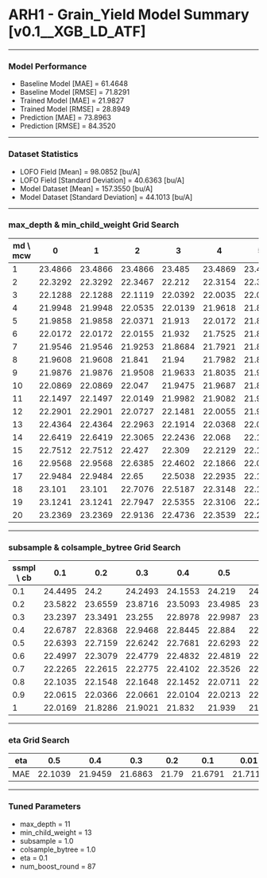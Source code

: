 # ARH1 - Grain_Yield Model Summary [v0.1__XGB_LD_ATF]

***

### Model Performance

- Baseline Model [MAE] = 61.4648
- Baseline Model [RMSE] = 71.8291
- Trained Model [MAE] = 21.9827
- Trained Model [RMSE] = 28.8949
- Prediction [MAE] = 73.8963
- Prediction [RMSE] = 84.3520
***

### Dataset Statistics

- LOFO Field [Mean] = 98.0852 [bu/A]
- LOFO Field [Standard Deviation] = 40.6363 [bu/A]
- Model Dataset [Mean] = 157.3550 [bu/A]
- Model Dataset [Standard Deviation] = 44.1013 [bu/A]
***

### max_depth & min_child_weight Grid Search

|   md \ mcw |       0 |       1 |       2 |       3 |       4 |       5 |       6 |       7 |       8 |       9 |      10 |      11 |      12 |      13 |      14 |      15 |      16 |      17 |      18 |      19 |      20 |
|------------|---------|---------|---------|---------|---------|---------|---------|---------|---------|---------|---------|---------|---------|---------|---------|---------|---------|---------|---------|---------|---------|
|          1 | 23.4866 | 23.4866 | 23.4866 | 23.485  | 23.4869 | 23.4869 | 23.4869 | 23.4869 | 23.4859 | 23.4328 | 23.4395 | 23.4143 | 23.4143 | 23.4143 | 23.4143 | 23.4502 | 23.4502 | 23.4502 | 23.4502 | 23.4095 | 23.4095 |
|          2 | 22.3292 | 22.3292 | 22.3467 | 22.212  | 22.3154 | 22.3048 | 22.4491 | 22.3723 | 22.2459 | 22.1944 | 22.2591 | 22.2892 | 22.2212 | 22.3724 | 22.4702 | 22.3674 | 22.5489 | 22.4333 | 22.3788 | 22.5504 | 22.6123 |
|          3 | 22.1288 | 22.1288 | 22.1119 | 22.0392 | 22.0035 | 22.0995 | 21.9763 | 22.1958 | 22.1616 | 22.0624 | 22.0433 | 21.976  | 21.9639 | 22.003  | 22.0298 | 22.0922 | 22.032  | 21.9856 | 22.033  | 22.1669 | 22.0822 |
|          4 | 21.9948 | 21.9948 | 22.0535 | 22.0139 | 21.9618 | 21.8512 | 21.9784 | 21.8836 | 21.8997 | 21.8404 | 21.977  | 21.928  | 21.9998 | 22.0347 | 21.9194 | 22.0376 | 22.002  | 21.9005 | 22.0523 | 21.9722 | 21.8993 |
|          5 | 21.9858 | 21.9858 | 22.0371 | 21.913  | 22.0172 | 21.8731 | 21.8449 | 21.8618 | 21.8871 | 21.9045 | 21.8755 | 21.8496 | 21.9255 | 22.0659 | 21.913  | 21.8812 | 21.9508 | 21.9583 | 21.917  | 21.8962 | 21.9167 |
|          6 | 22.0172 | 22.0172 | 22.0155 | 21.932  | 21.7525 | 21.8333 | 21.9513 | 21.9252 | 21.867  | 21.8483 | 21.8621 | 21.8299 | 21.9272 | 21.7364 | 21.8599 | 21.9292 | 21.8957 | 21.8875 | 21.8439 | 21.8361 | 21.8569 |
|          7 | 21.9546 | 21.9546 | 21.9253 | 21.8684 | 21.7921 | 21.8021 | 21.7982 | 21.7457 | 21.8454 | 21.849  | 21.8111 | 21.9389 | 21.8857 | 21.9323 | 21.8372 | 21.8891 | 21.9549 | 21.9124 | 21.8879 | 21.9045 | 21.9054 |
|          8 | 21.9608 | 21.9608 | 21.841  | 21.94   | 21.7982 | 21.8129 | 21.7016 | 21.6961 | 21.727  | 21.8211 | 21.8345 | 21.7958 | 21.8258 | 21.785  | 21.8993 | 21.8203 | 21.9102 | 21.8246 | 21.8141 | 21.9229 | 21.9109 |
|          9 | 21.9876 | 21.9876 | 21.9508 | 21.9633 | 21.8035 | 21.9252 | 21.7681 | 21.8256 | 21.7954 | 21.7424 | 21.7272 | 21.7682 | 21.7195 | 21.7543 | 21.7712 | 21.7893 | 21.7579 | 21.8313 | 21.8882 | 21.7454 | 21.7887 |
|         10 | 22.0869 | 22.0869 | 22.047  | 21.9475 | 21.9687 | 21.8184 | 21.8664 | 21.8793 | 21.9079 | 21.8558 | 21.833  | 21.7847 | 21.7644 | 21.7009 | 21.8035 | 21.7925 | 21.7899 | 21.8246 | 21.8572 | 21.8287 | 21.8654 |
|         11 | 22.1497 | 22.1497 | 22.0149 | 21.9982 | 21.9082 | 21.965  | 21.9432 | 21.8336 | 21.7938 | 21.8156 | 21.8884 | 21.7501 | 21.8135 | 21.6863 | 21.8193 | 21.784  | 21.8789 | 21.8043 | 21.8847 | 21.8026 | 21.9091 |
|         12 | 22.2901 | 22.2901 | 22.0727 | 22.1481 | 22.0055 | 21.9272 | 21.8202 | 21.9847 | 21.8418 | 21.8611 | 21.7759 | 21.818  | 21.8328 | 21.768  | 21.7988 | 21.906  | 21.7689 | 21.7709 | 21.8579 | 21.7708 | 21.944  |
|         13 | 22.4364 | 22.4364 | 22.2963 | 22.1914 | 22.0368 | 22.0267 | 21.9366 | 21.9525 | 21.8641 | 21.7861 | 21.8761 | 21.9499 | 21.8846 | 21.853  | 21.8187 | 21.8939 | 21.8695 | 21.8744 | 21.8239 | 21.8749 | 21.8618 |
|         14 | 22.6419 | 22.6419 | 22.3065 | 22.2436 | 22.068  | 22.1162 | 22.0369 | 21.9966 | 21.9059 | 21.8076 | 21.8471 | 21.8039 | 21.8553 | 21.9332 | 21.8082 | 21.8396 | 21.9315 | 21.8538 | 21.8838 | 21.9039 | 21.8395 |
|         15 | 22.7512 | 22.7512 | 22.427  | 22.309  | 22.2129 | 22.1843 | 22.0012 | 21.9363 | 21.8866 | 21.8623 | 21.8483 | 21.8713 | 21.9253 | 21.795  | 21.8923 | 21.8718 | 21.8819 | 21.8258 | 21.8702 | 21.8803 | 21.8006 |
|         16 | 22.9568 | 22.9568 | 22.6385 | 22.4602 | 22.1866 | 22.0836 | 22.154  | 21.9563 | 21.8342 | 21.9082 | 21.9475 | 21.8402 | 21.7902 | 21.786  | 21.8128 | 21.8561 | 21.8252 | 21.8664 | 21.8603 | 21.8624 | 21.7617 |
|         17 | 22.9484 | 22.9484 | 22.65   | 22.5038 | 22.2935 | 22.1321 | 22.0976 | 22.0758 | 21.8473 | 21.9102 | 21.9413 | 21.7945 | 21.8854 | 21.9766 | 21.9205 | 21.8362 | 21.9626 | 21.9499 | 21.8823 | 21.9492 | 21.8599 |
|         18 | 23.101  | 23.101  | 22.7076 | 22.5187 | 22.3148 | 22.1557 | 22.1301 | 21.9594 | 21.9568 | 21.8743 | 21.8562 | 21.778  | 22.0055 | 21.8688 | 21.9251 | 21.7795 | 21.9114 | 21.9032 | 21.971  | 21.8805 | 21.8742 |
|         19 | 23.1241 | 23.1241 | 22.7947 | 22.5355 | 22.3106 | 22.2012 | 22.1483 | 22.0243 | 21.8695 | 21.989  | 21.9181 | 21.8297 | 21.9512 | 21.8122 | 21.9449 | 21.8975 | 21.9707 | 21.8083 | 21.9437 | 21.7882 | 21.8162 |
|         20 | 23.2369 | 23.2369 | 22.9136 | 22.4736 | 22.3539 | 22.2084 | 22.1535 | 22.0438 | 21.9325 | 21.9975 | 22.0261 | 21.9139 | 21.905  | 21.8411 | 22.0273 | 21.9254 | 21.9427 | 21.913  | 21.9617 | 21.8105 | 21.8321 |

***

### subsample & colsample_bytree Grid Search

|   ssmpl \ cb |     0.1 |     0.2 |     0.3 |     0.4 |     0.5 |     0.6 |     0.7 |     0.8 |     0.9 |     1.0 |
|--------------|---------|---------|---------|---------|---------|---------|---------|---------|---------|---------|
|          0.1 | 24.4495 | 24.2    | 24.2493 | 24.1553 | 24.219  | 24.3072 | 24.1451 | 23.9812 | 24.1199 | 23.9722 |
|          0.2 | 23.5822 | 23.6559 | 23.8716 | 23.5093 | 23.4985 | 23.5133 | 23.5775 | 23.5454 | 23.5127 | 23.4603 |
|          0.3 | 23.2397 | 23.3491 | 23.255  | 22.8978 | 22.9987 | 23.061  | 23.1598 | 23.1595 | 23.0343 | 23.03   |
|          0.4 | 22.6787 | 22.8368 | 22.9468 | 22.8445 | 22.884  | 22.8763 | 22.7511 | 22.7762 | 22.695  | 22.8325 |
|          0.5 | 22.6393 | 22.7159 | 22.6242 | 22.7681 | 22.6293 | 22.6485 | 22.4169 | 22.4848 | 22.4151 | 22.5287 |
|          0.6 | 22.4997 | 22.3079 | 22.4779 | 22.4832 | 22.4819 | 22.5469 | 22.4318 | 22.4124 | 22.4014 | 22.2768 |
|          0.7 | 22.2265 | 22.2615 | 22.2775 | 22.4102 | 22.3526 | 22.2326 | 22.2405 | 22.3056 | 22.2976 | 22.3181 |
|          0.8 | 22.1035 | 22.1548 | 22.1648 | 22.1452 | 22.0711 | 22.2    | 22.0955 | 22.2712 | 22.1865 | 22.2026 |
|          0.9 | 22.0615 | 22.0366 | 22.0661 | 22.0104 | 22.0213 | 22.0792 | 22.0623 | 21.9534 | 21.9547 | 21.9816 |
|          1   | 22.0169 | 21.8286 | 21.9021 | 21.832  | 21.939  | 21.9182 | 21.9924 | 21.9466 | 21.9777 | 21.6863 |

***

### eta Grid Search

| eta   |     0.5 |     0.4 |     0.3 |   0.2 |     0.1 |    0.01 |   0.001 |
|-------|---------|---------|---------|-------|---------|---------|---------|
| MAE   | 22.1039 | 21.9459 | 21.6863 | 21.79 | 21.6791 | 21.7113 | 59.5304 |

***

### Tuned Parameters

- max_depth = 11
- min_child_weight = 13
- subsample = 1.0
- colsample_bytree = 1.0
- eta = 0.1
- num_boost_round = 87
